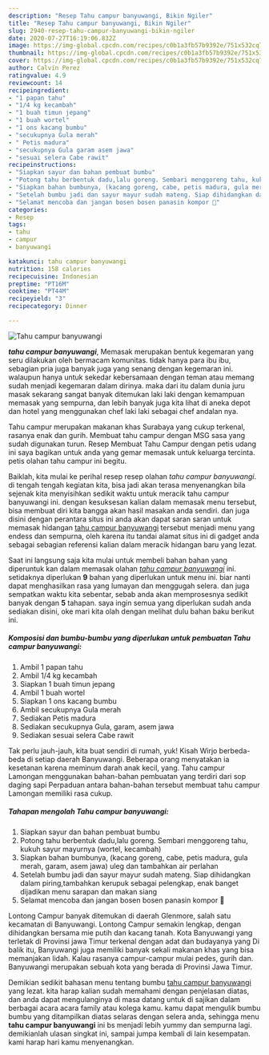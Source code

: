 ```yaml
---
description: "Resep Tahu campur banyuwangi, Bikin Ngiler"
title: "Resep Tahu campur banyuwangi, Bikin Ngiler"
slug: 2940-resep-tahu-campur-banyuwangi-bikin-ngiler
date: 2020-07-27T16:19:06.832Z
image: https://img-global.cpcdn.com/recipes/c0b1a3fb57b9392e/751x532cq70/tahu-campur-banyuwangi-foto-resep-utama.jpg
thumbnail: https://img-global.cpcdn.com/recipes/c0b1a3fb57b9392e/751x532cq70/tahu-campur-banyuwangi-foto-resep-utama.jpg
cover: https://img-global.cpcdn.com/recipes/c0b1a3fb57b9392e/751x532cq70/tahu-campur-banyuwangi-foto-resep-utama.jpg
author: Calvin Perez
ratingvalue: 4.9
reviewcount: 14
recipeingredient:
- "1 papan tahu"
- "1/4 kg kecambah"
- "1 buah timun jepang"
- "1 buah wortel"
- "1 ons kacang bumbu"
- "secukupnya Gula merah"
- " Petis madura"
- "secukupnya Gula garam asem jawa"
- "sesuai selera Cabe rawit"
recipeinstructions:
- "Siapkan sayur dan bahan pembuat bumbu"
- "Potong tahu berbentuk dadu,lalu goreng. Sembari menggoreng tahu, kukuh sayur mayurnya (wortel, kecambah)"
- "Siapkan bahan bumbunya, (kacang goreng, cabe, petis madura, gula merah, garam, asem jawa) uleg dan tambahkan air perlahan"
- "Setelah bumbu jadi dan sayur mayur sudah mateng. Siap dihidangkan dalam piring,tambahkan kerupuk sebagai pelengkap, enak banget dijadikan menu sarapan dan makan siang"
- "Selamat mencoba dan jangan bosen bosen panasin kompor 🤗"
categories:
- Resep
tags:
- tahu
- campur
- banyuwangi

katakunci: tahu campur banyuwangi 
nutrition: 158 calories
recipecuisine: Indonesian
preptime: "PT16M"
cooktime: "PT44M"
recipeyield: "3"
recipecategory: Dinner

---
```



![Tahu campur banyuwangi](https://img-global.cpcdn.com/recipes/c0b1a3fb57b9392e/751x532cq70/tahu-campur-banyuwangi-foto-resep-utama.jpg)

<b><i>tahu campur banyuwangi</i></b>, Memasak merupakan bentuk kegemaran yang seru dilakukan oleh bermacam komunitas. tidak hanya para ibu ibu, sebagian pria juga banyak juga yang senang dengan kegemaran ini. walaupun hanya untuk sekedar kebersamaan dengan teman atau memang sudah menjadi kegemaran dalam dirinya. maka dari itu dalam dunia juru masak sekarang sangat banyak ditemukan laki laki dengan kemampuan memasak yang sempurna, dan lebih banyak juga kita lihat di aneka depot dan hotel yang menggunakan chef laki laki sebagai chef andalan nya.

Tahu campur merupakan makanan khas Surabaya yang cukup terkenal, rasanya enak dan gurih. Membuat tahu campur dengan MSG sasa yang sudah digunakan turun. Resep Membuat Tahu Campur dengan petis udang ini saya bagikan untuk anda yang gemar memasak untuk keluarga tercinta. petis olahan tahu campur ini begitu.

Baiklah, kita mulai ke perihal resep resep olahan <i>tahu campur banyuwangi</i>. di tengah tengah kegiatan kita, bisa jadi akan terasa menyenangkan bila sejenak kita menyisihkan sedikit waktu untuk meracik tahu campur banyuwangi ini. dengan kesuksesan kalian dalam memasak menu tersebut, bisa membuat diri kita bangga akan hasil masakan anda sendiri. dan juga disini dengan perantara situs ini anda akan dapat saran saran untuk memasak hidangan <u>tahu campur banyuwangi</u> tersebut menjadi menu yang endess dan sempurna, oleh karena itu tandai alamat situs ini di gadget anda sebagai sebagian referensi kalian dalam meracik hidangan baru yang lezat.


Saat ini langsung saja kita mulai untuk membeli bahan bahan yang diperuntuk kan dalam memasak olahan <u><i>tahu campur banyuwangi</i></u> ini. setidaknya diperlukan <b>9</b> bahan yang diperlukan untuk menu ini. biar nanti dapat menghasilkan rasa yang lumayan dan menggugah selera. dan juga sempatkan waktu kita sebentar, sebab anda akan memprosesnya sedikit banyak dengan <b>5</b> tahapan. saya ingin semua yang diperlukan sudah anda sediakan disini, oke mari kita olah dengan melihat dulu bahan baku berikut ini.

<!--inarticleads1-->

##### Komposisi dan bumbu-bumbu yang diperlukan untuk pembuatan Tahu campur banyuwangi:

1. Ambil 1 papan tahu
1. Ambil 1/4 kg kecambah
1. Siapkan 1 buah timun jepang
1. Ambil 1 buah wortel
1. Siapkan 1 ons kacang bumbu
1. Ambil secukupnya Gula merah
1. Sediakan  Petis madura
1. Sediakan secukupnya Gula, garam, asem jawa
1. Sediakan sesuai selera Cabe rawit


Tak perlu jauh-jauh, kita buat sendiri di rumah, yuk! Kisah Wirjo berbeda-beda di setiap daerah Banyuwangi. Beberapa orang menyatakan ia kesetanan karena meminum darah anak kecil, yang. Tahu campur Lamongan menggunakan bahan-bahan pembuatan yang terdiri dari sop daging sapi Perpaduan antara bahan-bahan tersebut membuat tahu campur Lamongan memiliki rasa cukup. 

<!--inarticleads2-->

##### Tahapan mengolah Tahu campur banyuwangi:

1. Siapkan sayur dan bahan pembuat bumbu
1. Potong tahu berbentuk dadu,lalu goreng. Sembari menggoreng tahu, kukuh sayur mayurnya (wortel, kecambah)
1. Siapkan bahan bumbunya, (kacang goreng, cabe, petis madura, gula merah, garam, asem jawa) uleg dan tambahkan air perlahan
1. Setelah bumbu jadi dan sayur mayur sudah mateng. Siap dihidangkan dalam piring,tambahkan kerupuk sebagai pelengkap, enak banget dijadikan menu sarapan dan makan siang
1. Selamat mencoba dan jangan bosen bosen panasin kompor 🤗


Lontong Campur banyak ditemukan di daerah Glenmore, salah satu kecamatan di Banyuwangi. Lontong Campur semakin lengkap, dengan dihidangkan bersama mie putih dan kacang tanah. Kota Banyuwangi yang terletak di Provinsi jawa Timur terkenal dengan adat dan budayanya yang Di balik itu, Banyuwangi juga memiliki banyak sekali makanan khas yang bisa memanjakan lidah. Kalau rasanya campur-campur mulai pedes, gurih dan. Banyuwangi merupakan sebuah kota yang berada di Provinsi Jawa Timur. 

Demikian sedikit bahasan menu tentang bumbu <u>tahu campur banyuwangi</u> yang lezat. kita harap kalian sudah memahami dengan penjelasan diatas, dan anda dapat mengulanginya di masa datang untuk di sajikan dalam berbagai acara acara family atau kolega kamu. kamu dapat mengulik bumbu bumbu yang ditampilkan diatas selaras dengan selera anda, sehingga menu <b>tahu campur banyuwangi</b> ini bs menjadi lebih yummy dan sempurna lagi. demikianlah ulasan singkat ini, sampai jumpa kembali di lain kesempatan. kami harap hari kamu menyenangkan.
